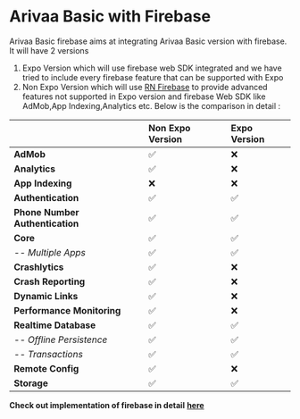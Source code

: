 # Arivaa Basic with Firebase

Arivaa Basic firebase aims at integrating Arivaa Basic version with firebase. It will have 2 versions

1. Expo Version which will use firebase web SDK integrated and we have tried to include every firebase feature that can be supported with Expo
2. Non Expo Version which will use [RN Firebase](https://rnfirebase.io/)  to provide advanced features not supported in Expo version and firebase Web SDK  like AdMob,App Indexing,Analytics etc. Below is the comparison in detail : 

|  | Non Expo Version | Expo Version |
| :--- | :--- | :--- |
| **AdMob** | ✅ | ❌ |
| **Analytics** | ✅ | ❌ |
| **App Indexing** | ❌ | ❌ |
| **Authentication** | ✅ | ✅ |
| **Phone Number Authentication** | ✅ | ✅ |
| **Core** | ✅ | ✅ |
| _-- Multiple Apps_ | ✅ | ✅ |
| **Crashlytics** | ✅ | ❌ |
| **Crash Reporting** | ✅ | ❌ |
| **Dynamic Links** | ✅ | ❌ |
| **Performance Monitoring** | ✅ | ❌ |
| **Realtime Database** | ✅ | ✅ |
| _-- Offline Persistence_ | ✅ | ✅ |
| _-- Transactions_ | ✅ | ✅ |
| **Remote Config** | ✅ | ❌ |
| **Storage** | ✅ | ✅ |

**Check out implementation of firebase in detail** [**here**](../architecture/firebase-implementation.md)

